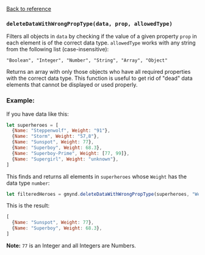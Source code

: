 [Back to reference](../README.md)

### `deleteDataWithWrongPropType(data, prop, allowedType)`

Filters all objects in `data` by checking if the value of a given property `prop` in each element is of the correct data
type. `allowedType` works with any string from the following list (case-insensitive):

```
"Boolean", "Integer", "Number", "String", "Array", "Object"
```

Returns an array with only those objects who have all required properties with the correct data type. This function is
useful to get rid of "dead" data elements that cannot be displayed or used properly.

### Example:

If you have data like this:

```javascript
let superheroes = [
  {Name: "Steppenwolf", Weight: "91"},
  {Name: "Storm", Weight: "57,8"},
  {Name: "Sunspot", Weight: 77},
  {Name: "Superboy", Weight: 68.3},
  {Name: "Superboy-Prime", Weight: [77, 99]},
  {Name: "Supergirl", Weight: "unknown"},
]
```

This finds and returns all elements in `superheroes` whose `Weight` has the data type `number`:

```javascript
let filteredHeroes = gmynd.deleteDataWithWrongPropType(superheroes, "Weight", "Number");
```

This is the result:

```javascript
[
  {Name: "Sunspot", Weight: 77},
  {Name: "Superboy", Weight: 68.3},
]
```

**Note:** `77` is an Integer and all Integers are Numbers.
